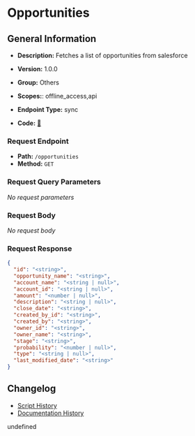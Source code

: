 # Opportunities

## General Information
- **Description:** Fetches a list of opportunities from salesforce

- **Version:** 1.0.0
- **Group:** Others
- **Scopes:**: offline_access,api
- **Endpoint Type:** sync
- **Code:** [🔗](https://github.com/NangoHQ/integration-templates/tree/main/integrations/salesforce-sandbox/syncs/opportunities.ts)

### Request Endpoint

- **Path:** `/opportunities`
- **Method:** `GET`

### Request Query Parameters

_No request parameters_

### Request Body

_No request body_

### Request Response

```json
{
  "id": "<string>",
  "opportunity_name": "<string>",
  "account_name": "<string | null>",
  "account_id": "<string | null>",
  "amount": "<number | null>",
  "description": "<string | null>",
  "close_date": "<string>",
  "created_by_id": "<string>",
  "created_by": "<string>",
  "owner_id": "<string>",
  "owner_name": "<string>",
  "stage": "<string>",
  "probability": "<number | null>",
  "type": "<string | null>",
  "last_modified_date": "<string>"
}
```

## Changelog


- [Script History](https://github.com/NangoHQ/integration-templates/commits/main/integrations/salesforce-sandbox/syncs/opportunities.ts)
- [Documentation History](https://github.com/NangoHQ/integration-templates/commits/main/integrations/salesforce-sandbox/syncs/opportunities.md)

<!-- END  GENERATED CONTENT -->



undefined